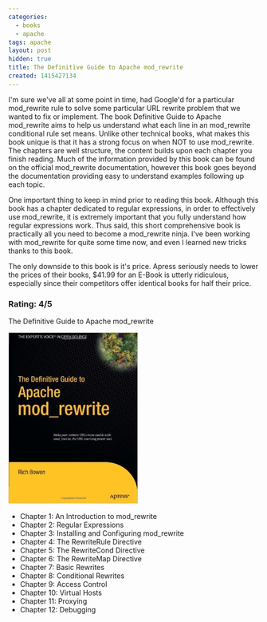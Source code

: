```yaml
---
categories:
  - books
  - apache
tags: apache
layout: post
hidden: true
title: The Definitive Guide to Apache mod_rewrite
created: 1415427134
---
```


I'm sure we've all at some point in time, had Google'd for a particular mod_rewrite rule to solve some particular URL rewrite problem that we wanted to fix or implement. The book Definitive Guide to Apache mod_rewrite aims to help us understand what each line in an mod_rewrite conditional rule set means. Unlike other technical books, what makes this book unique is that it has a strong focus on when NOT to use mod_rewrite. The chapters are well structure, the content builds upon each chapter you finish reading. Much of the information provided by this book can be found on the official mod_rewrite documentation, however this book goes beyond the documentation providing easy to understand examples following up each topic.

One important thing to keep in mind prior to reading this book. Although this book has a chapter dedicated to regular expressions, in order to effectively use mod_rewrite, it is extremely important that you fully understand how regular expressions work. Thus said, this short comprehensive book is practically all you need to become a mod_rewrite ninja. I've been working with mod_rewrite for quite some time now, and even I learned new tricks thanks to this book.

The only downside to this book is it's price. Apress seriously needs to lower the prices of their books, $41.99 for an E-Book is utterly ridiculous, especially since their competitors offer identical books for half their price.

### Rating: 4/5

The Definitive Guide to Apache mod_rewrite

<a href="http://www.apress.com/9781590595619" target="_blank"><img src="/assets/books/the_definitive_guide_to_apache_mod_rewrite.jpg"></a>

* Chapter 1: An Introduction to mod_rewrite
* Chapter 2: Regular Expressions
* Chapter 3: Installing and Configuring mod_rewrite
* Chapter 4: The RewriteRule Directive
* Chapter 5: The RewriteCond Directive
* Chapter 6: The RewriteMap Directive
* Chapter 7: Basic Rewrites
* Chapter 8: Conditional Rewrites
* Chapter 9: Access Control
* Chapter 10: Virtual Hosts
* Chapter 11: Proxying
* Chapter 12: Debugging
